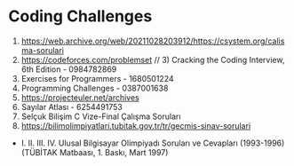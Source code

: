 # Coding Challenges
1) https://web.archive.org/web/20211028203912/https://csystem.org/calisma-sorulari
2) https://codeforces.com/problemset
// 3) Cracking the Coding Interview, 6th Edition - 0984782869
4) Exercises for Programmers - 1680501224
5) Programming Challenges - 0387001638
6) https://projecteuler.net/archives
7) Sayılar Atlası - 6254491753
8) Selçuk Bilişim C Vize-Final Çalışma Soruları
9) https://bilimolimpiyatlari.tubitak.gov.tr/tr/gecmis-sinav-sorulari
* I. II. III. IV. Ulusal Bilgisayar Olimpiyadı Soruları ve Cevapları (1993-1996) (TÜBİTAK Matbaası, 1. Baskı, Mart 1997)
